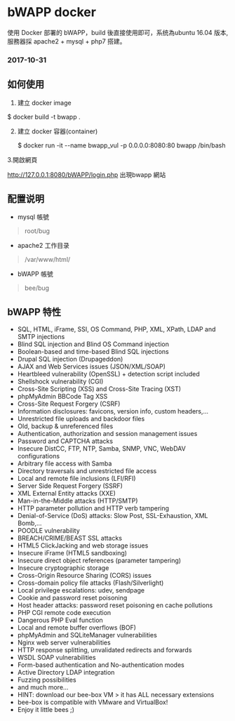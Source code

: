 # bWAPP docker

使用 Docker 部署的 bWAPP，build 後直接使用即可，系统為ubuntu 16.04 版本, 服務器採 apache2 + mysql + php7 搭建。

### 2017-10-31

## 如何使用

1. 建立 docker image

  $ docker build -t bwapp .

2. 建立 docker 容器(container)

   $ docker run -it --name bwapp_vul -p 0.0.0.0:8080:80 bwapp /bin/bash


3.開啟網頁

http://127.0.0.1:8080/bWAPP/login.php 出現bwapp 網站


## 配置说明

* mysql 帳號
> root/bug

* apache2 工作目录
> /var/www/html/

* bWAPP 帳號
> bee/bug

## bWAPP 特性

* SQL, HTML, iFrame, SSI, OS Command, PHP, XML, XPath, LDAP and SMTP injections
* Blind SQL injection and Blind OS Command injection
* Boolean-based and time-based Blind SQL injections
* Drupal SQL injection (Drupageddon)
* AJAX and Web Services issues (JSON/XML/SOAP)
* Heartbleed vulnerability (OpenSSL) + detection script included
* Shellshock vulnerability (CGI)
* Cross-Site Scripting (XSS) and Cross-Site Tracing (XST)
* phpMyAdmin BBCode Tag XSS
* Cross-Site Request Forgery (CSRF)
* Information disclosures: favicons, version info, custom headers,...
* Unrestricted file uploads and backdoor files
* Old, backup & unreferenced files
* Authentication, authorization and session management issues
* Password and CAPTCHA attacks
* Insecure DistCC, FTP, NTP, Samba, SNMP, VNC, WebDAV configurations
* Arbitrary file access with Samba
* Directory traversals and unrestricted file access
* Local and remote file inclusions (LFI/RFI)
* Server Side Request Forgery (SSRF)
* XML External Entity attacks (XXE)
* Man-in-the-Middle attacks (HTTP/SMTP)
* HTTP parameter pollution and HTTP verb tampering
* Denial-of-Service (DoS) attacks: Slow Post, SSL-Exhaustion, XML Bomb,...
* POODLE vulnerability
* BREACH/CRIME/BEAST SSL attacks
* HTML5 ClickJacking and web storage issues
* Insecure iFrame (HTML5 sandboxing)
* Insecure direct object references (parameter tampering)
* Insecure cryptographic storage
* Cross-Origin Resource Sharing (CORS) issues
* Cross-domain policy file attacks (Flash/Silverlight)
* Local privilege escalations: udev, sendpage
* Cookie and password reset poisoning
* Host header attacks: password reset poisoning en cache pollutions
* PHP CGI remote code execution
* Dangerous PHP Eval function
* Local and remote buffer overflows (BOF)
* phpMyAdmin and SQLiteManager vulnerabilities
* Nginx web server vulnerabilities
* HTTP response splitting, unvalidated redirects and forwards
* WSDL SOAP vulnerabilities
* Form-based authentication and No-authentication modes
* Active Directory LDAP integration
* Fuzzing possibilities
* and much more...
* HINT: download our bee-box VM > it has ALL necessary extensions
* bee-box is compatible with VMware and VirtualBox!
* Enjoy it little bees ;)

